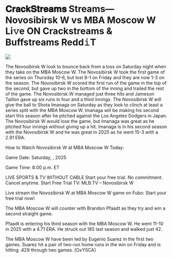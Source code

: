 # 𝐂𝐫𝐚𝐜𝐤𝐒𝐭𝐫𝐞𝐚𝐦𝐬 Streams— Novosibirsk W vs MBA Moscow W Li𝚟e ON Crackstreams & Buffstreams Redd𝚒T  
  
  
[![](https://i.imgur.com/qSNzIqt.png)](https://movie.rssnews.media/oclFlEw.php)  
  
The Novosibirsk W look to bounce back from a loss on Saturday night when they take on the MBA Moscow W. The Novosibirsk W took the first game of the series on Thursday 10-6, but lost 8-1 on Friday and they are now 1-3 on the season. The Novosibirsk W scored the first run of the game in the top of the second, but gave up two in the bottom of the inning and trailed the rest of the game. The Novosibirsk W managed just three hits and Jameson Taillon gave up six runs in four and a third innings. The Novosibirsk W will give the ball to Shota Imanaga on Saturday as they look to clinch at least a series split with the MBA Moscow W. Imanaga will be making his second start this season after he pitched against the Los Angeles Dodgers in Japan. The Novosibirsk W would lose the game, but Imanaga was great as he pitched four innings without giving up a hit. Imanaga is in his second season with the Novosibirsk W and he was great in 2025 as he went 15-3 with a 2.91 ERA.

How to Watch Novosibirsk W at MBA Moscow W Today:

Game Date: Saturday, , 2025

Game Time: 8:00 p.m. ET

LIVE SPORTS & TV WITHOUT CABLE
Start your free trial. No commitment. Cancel anytime.
Start Free Trial
TV: MLB.TV – Novosibirsk W

Live stream the Novosibirsk W at MBA Moscow W game on Fubo: Start your free trial now!

The MBA Moscow W will counter with Brandon Pfaadt as they try and win a second straight game.

Pfaadt is entering his third season with the MBA Moscow W. He went 11-10 in 2025 with a 4.71 ERA. He struck out 185 last season and walked just 42.

The MBA Moscow W have been led by Eugenio Suarez in the first two games. Suarez hit a pair of two-run home runs in the win on Friday and is hitting .429 through two games. [OxYSCA]